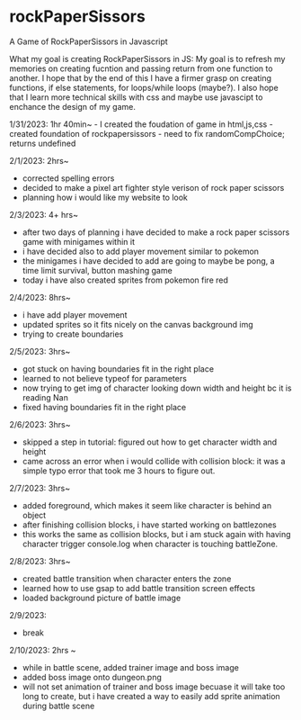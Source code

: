 # rockPaperSissors
A Game of RockPaperSissors in Javascript

What my goal is creating RockPaperSissors in JS:
    My goal is to refresh my memories on creating fucntion and passing return from one function to another. I hope that by the end of this I have a firmer grasp on creating functions, if else statements, for loops/while loops (maybe?). I also hope that I learn more technical skills with css and maybe use javascipt to enchance the design of my game.
 
 1/31/2023: 1hr 40min~
    - I created the foudation of game in html,js,css
    - created foundation of rockpapersissors
    - need to fix randomCompChoice; returns undefined

2/1/2023: 2hrs~
   - corrected spelling errors
   - decided to make a pixel art fighter style verison of rock paper scissors
   - planning how i would like my website to look

2/3/2023: 4+ hrs~
   - after two days of planning i have decided to make a rock paper scissors game with minigames within it
   - i have decided also to add player movement similar to pokemon
   - the minigames i have decided to add are going to maybe be pong, a time limit survival, button mashing game
   - today i have also created sprites from pokemon fire red

2/4/2023: 8hrs~
   - i have add player movement
   - updated sprites so it fits nicely on the canvas background img
   - trying to create boundaries

2/5/2023: 3hrs~
   - got stuck on having boundaries fit in the right place
   - learned to not believe typeof for parameters
   - now trying to get img of character looking down width and height bc it is reading Nan
   - fixed having boundaries fit in the right place

2/6/2023: 3hrs~
   - skipped a step in tutorial: figured out how to get character width and height
   - came across an error when i would collide with collision block: it was a simple typo error that took me 3 hours to figure out.

2/7/2023: 3hrs~
   - added foreground, which makes it seem like character is behind an object
   - after finishing collision blocks, i have started working on battlezones
   - this works the same as collision blocks, but i am stuck again with having character trigger console.log when character is touching battleZone.

2/8/2023: 3hrs~
   - created battle transition when character enters the zone
   - learned how to use gsap to add battle transition screen effects
   - loaded background picture of battle image

2/9/2023: 
   - break

2/10/2023: 2hrs ~
   - while in battle scene, added trainer image and boss image
   - added boss image onto dungeon.png
   - will not set animation of trainer and boss image becuase it will take too long to create, but i have created a way to easily add sprite animation during battle scene